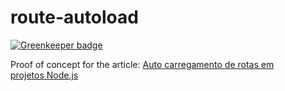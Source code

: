 # route-autoload

[![Greenkeeper badge](https://badges.greenkeeper.io/vinicius73/poc-route-autoload.svg)](https://greenkeeper.io/)

Proof of concept for the article: [Auto carregamento de rotas em projetos Node.js](https://blog.codecasts.com.br/auto-carregamento-de-rotas-em-projetos-node-js-d9a7f4ec105d)

